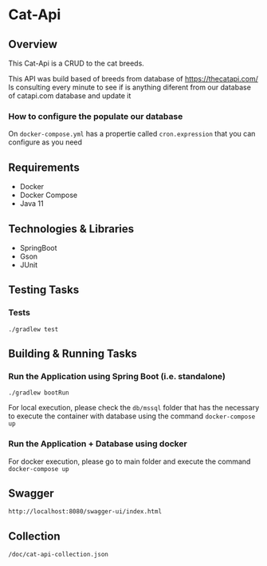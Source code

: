 # Cat-Api

## Overview

This Cat-Api is a CRUD to the cat breeds.

This API was build based of breeds from database of https://thecatapi.com/
Is consulting every minute to see if is anything diferent from our database of catapi.com database and update it

### How to configure the populate our database

On ```docker-compose.yml``` has a propertie called ```cron.expression``` that you can configure as you need

## Requirements

- Docker
- Docker Compose
- Java 11

## Technologies & Libraries

- SpringBoot
- Gson
- JUnit

## Testing Tasks

### Tests

```./gradlew test```

## Building & Running Tasks

### Run the Application using Spring Boot (i.e. standalone)

```./gradlew bootRun```

For local execution, please check the ```db/mssql``` folder that has the necessary to execute the container with
database using the command ```docker-compose up```

### Run the Application + Database using docker

For docker execution, please go to main folder and execute the command ```docker-compose up```

## Swagger

```http://localhost:8080/swagger-ui/index.html```

## Collection

```/doc/cat-api-collection.json```